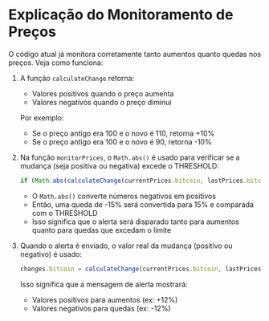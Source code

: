 # Explicação do Monitoramento de Preços

O código atual já monitora corretamente tanto aumentos quanto quedas nos preços. Veja como funciona:

1. A função `calculateChange` retorna:
   - Valores positivos quando o preço aumenta
   - Valores negativos quando o preço diminui

   Por exemplo:
   - Se o preço antigo era 100 e o novo é 110, retorna +10%
   - Se o preço antigo era 100 e o novo é 90, retorna -10%

2. Na função `monitorPrices`, o `Math.abs()` é usado para verificar se a mudança (seja positiva ou negativa) excede o THRESHOLD:
   ```typescript
   if (Math.abs(calculateChange(currentPrices.bitcoin, lastPrices.bitcoin)) > THRESHOLD)
   ```

   - O `Math.abs()` converte números negativos em positivos
   - Então, uma queda de -15% será convertida para 15% e comparada com o THRESHOLD
   - Isso significa que o alerta será disparado tanto para aumentos quanto para quedas que excedam o limite

3. Quando o alerta é enviado, o valor real da mudança (positivo ou negativo) é usado:
   ```typescript
   changes.bitcoin = calculateChange(currentPrices.bitcoin, lastPrices.bitcoin);
   ```

   Isso significa que a mensagem de alerta mostrará:
   - Valores positivos para aumentos (ex: +12%)
   - Valores negativos para quedas (ex: -12%)

